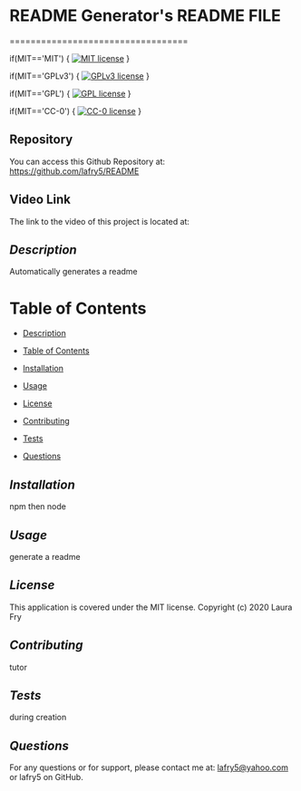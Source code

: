 # README Generator's README FILE
==================================

if(MIT=='MIT') {
    [![MIT license](https://img.shields.io/badge/License-MIT-blue.svg)](https://lbesson.mit-license.org/)
}

if(MIT=='GPLv3') {
    [![GPLv3 license](https://img.shields.io/badge/License-GPLv3-blue.svg)](http://perso.crans.org/besson/LICENSE.html)
}

if(MIT=='GPL') {
    [![GPL license](https://img.shields.io/badge/License-GPL-blue.svg)](http://perso.crans.org/besson/LICENSE.html)
}

if(MIT=='CC-0') {
    [![CC-0 license](https://img.shields.io/badge/License-CC--0-blue.svg)](https://creativecommons.org/licenses/by-nd/4.0)
}

## Repository
You can access this Github Repository at: https://github.com/lafry5/README

## Video Link
The link to the video of this project is located at: 


## *Description*
Automatically generates a readme

# Table of Contents
* [Description](#description)
+ [Table of Contents](#table-of-contents)
- [Installation](#installation)
* [Usage](#usage)
+ [License](#license)
- [Contributing](#contributing)
* [Tests](#tests)
+ [Questions](#questions)

## *Installation*
npm then node

## *Usage*
generate a readme

## *License*
This application is covered under the MIT license. Copyright (c) 2020 Laura Fry

## *Contributing*
tutor

## *Tests*
during creation

## *Questions*
For any questions or for support, please contact me at: lafry5@yahoo.com or lafry5 on GitHub.


  
